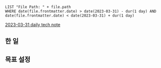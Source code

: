 ```dataview
LIST "File Path: " + file.path
WHERE date(file.frontmatter.date) > date(2023-03-31) - dur(1 day) AND date(file.frontmatter.date) < date(2023-03-31) + dur(1 day)
```

[2023-03-31 daily tech note](../../../topic/tech-review/2023-03-31/T2023-03-31.md)

## 한 일

## 목표 설정
